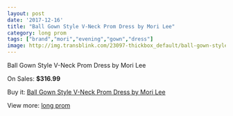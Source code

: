 ```yaml
---
layout: post
date: '2017-12-16'
title: "Ball Gown Style V-Neck Prom Dress by Mori Lee"
category: long prom
tags: ["brand","mori","evening","gown","dress"]
image: http://img.transblink.com/23097-thickbox_default/ball-gown-style-v-neck-prom-dress-by-mori-lee.jpg
---
```

Ball Gown Style V-Neck Prom Dress by Mori Lee

On Sales: **$316.99**
<a href="https://www.transblink.com/en/long-prom/7326-ball-gown-style-v-neck-prom-dress-by-mori-lee.html"><amp-img layout="responsive" width="600" height="600" src="//img.transblink.com/23097-thickbox_default/ball-gown-style-v-neck-prom-dress-by-mori-lee.jpg" alt="Ball Gown Style V-Neck Prom Dress by Mori Lee 0" /></a>
<a href="https://www.transblink.com/en/long-prom/7326-ball-gown-style-v-neck-prom-dress-by-mori-lee.html"><amp-img layout="responsive" width="600" height="600" src="//img.transblink.com/23101-thickbox_default/ball-gown-style-v-neck-prom-dress-by-mori-lee.jpg" alt="Ball Gown Style V-Neck Prom Dress by Mori Lee 1" /></a>
<a href="https://www.transblink.com/en/long-prom/7326-ball-gown-style-v-neck-prom-dress-by-mori-lee.html"><amp-img layout="responsive" width="600" height="600" src="//img.transblink.com/23100-thickbox_default/ball-gown-style-v-neck-prom-dress-by-mori-lee.jpg" alt="Ball Gown Style V-Neck Prom Dress by Mori Lee 2" /></a>
<a href="https://www.transblink.com/en/long-prom/7326-ball-gown-style-v-neck-prom-dress-by-mori-lee.html"><amp-img layout="responsive" width="600" height="600" src="//img.transblink.com/23099-thickbox_default/ball-gown-style-v-neck-prom-dress-by-mori-lee.jpg" alt="Ball Gown Style V-Neck Prom Dress by Mori Lee 3" /></a>
<a href="https://www.transblink.com/en/long-prom/7326-ball-gown-style-v-neck-prom-dress-by-mori-lee.html"><amp-img layout="responsive" width="600" height="600" src="//img.transblink.com/23098-thickbox_default/ball-gown-style-v-neck-prom-dress-by-mori-lee.jpg" alt="Ball Gown Style V-Neck Prom Dress by Mori Lee 4" /></a>

Buy it: [Ball Gown Style V-Neck Prom Dress by Mori Lee](https://www.transblink.com/en/long-prom/7326-ball-gown-style-v-neck-prom-dress-by-mori-lee.html "Ball Gown Style V-Neck Prom Dress by Mori Lee")

View more: [long prom](https://www.transblink.com/en/58-long-prom "long prom")